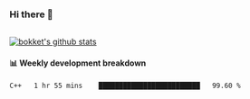 ### Hi there 👋

<img  src="https://github-readme-stats.vercel.app/api?username=bokket&show_icons=true" alt="">

<img align="right" src="https://github-readme-stats.vercel.app/api/top-langs/?username=bokket" alt="">


[![bokket's github stats](https://github-readme-stats.vercel.app/api?username=bokket&show_icons=true&count_private=true)](https://github.com/anuraghazra/github-readme-stats)



#### :bar_chart: Weekly development breakdown


<!--START_SECTION:waka-->
```text
C++   1 hr 55 mins    █████████████████████████   99.60 % 
```
<!--END_SECTION:waka-->

<!--
**bokket/bokket** is a ✨ _special_ ✨ repository because its `README.md` (this file) appears on your GitHub profile.
